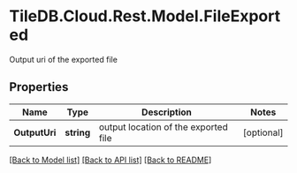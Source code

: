 # TileDB.Cloud.Rest.Model.FileExported
Output uri of the exported file

## Properties

Name | Type | Description | Notes
------------ | ------------- | ------------- | -------------
**OutputUri** | **string** | output location of the exported file | [optional] 

[[Back to Model list]](../README.md#documentation-for-models) [[Back to API list]](../README.md#documentation-for-api-endpoints) [[Back to README]](../README.md)

